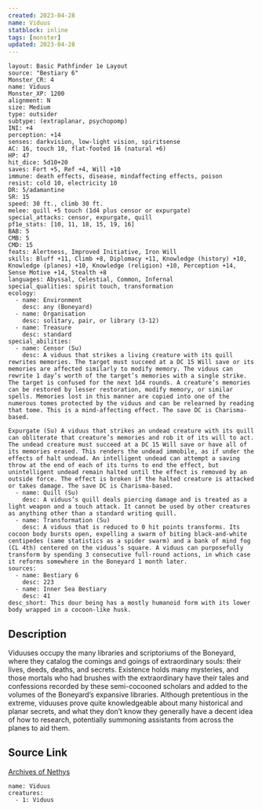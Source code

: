 ```yaml
---
created: 2023-04-28
name: Viduus
statblock: inline
tags: [monster]
updated: 2023-04-28
---
```

```statblock
layout: Basic Pathfinder 1e Layout
source: "Bestiary 6"
Monster_CR: 4
name: Viduus
Monster_XP: 1200
alignment: N
size: Medium
type: outsider
subtype: (extraplanar, psychopomp)
INI: +4
perception: +14
senses: darkvision, low-light vision, spiritsense
AC: 16, touch 10, flat-footed 16 (natural +6)
HP: 47
hit_dice: 5d10+20
saves: Fort +5, Ref +4, Will +10
immune: death effects, disease, mindaffecting effects, poison
resist: cold 10, electricity 10
DR: 5/adamantine
SR: 15
speed: 30 ft., climb 30 ft.
melee: quill +5 touch (1d4 plus censor or expurgate)
special_attacks: censor, expurgate, quill
pf1e_stats: [10, 11, 18, 15, 19, 16]
BAB: 5
CMB: 5
CMD: 15
feats: Alertness, Improved Initiative, Iron Will
skills: Bluff +11, Climb +8, Diplomacy +11, Knowledge (history) +10, Knowledge (planes) +10, Knowledge (religion) +10, Perception +14, Sense Motive +14, Stealth +8
languages: Abyssal, Celestial, Common, Infernal
special_qualities: spirit touch, transformation
ecology:
  - name: Environment
    desc: any (Boneyard)
  - name: Organisation
    desc: solitary, pair, or library (3-12)
  - name: Treasure
    desc: standard
special_abilities:
  - name: Censor (Su)
    desc: A viduus that strikes a living creature with its quill rewrites memories. The target must succeed at a DC 15 Will save or its memories are affected similarly to modify memory. The viduus can rewrite 1 day’s worth of the target’s memories with a single strike. The target is confused for the next 1d4 rounds. A creature’s memories can be restored by lesser restoration, modify memory, or similar spells. Memories lost in this manner are copied into one of the numerous tomes protected by the viduus and can be relearned by reading that tome. This is a mind-affecting effect. The save DC is Charisma-based. 

Expurgate (Su) A viduus that strikes an undead creature with its quill can obliterate that creature’s memories and rob it of its will to act. The undead creature must succeed at a DC 15 Will save or have all of its memories erased. This renders the undead immobile, as if under the effects of halt undead. An intelligent undead can attempt a saving throw at the end of each of its turns to end the effect, but unintelligent undead remain halted until the effect is removed by an outside force. The effect is broken if the halted creature is attacked or takes damage. The save DC is Charisma-based.
  - name: Quill (Su)
    desc: A viduus’s quill deals piercing damage and is treated as a light weapon and a touch attack. It cannot be used by other creatures as anything other than a standard writing quill.
  - name: Transformation (Su)
    desc: A viduus that is reduced to 0 hit points transforms. Its cocoon body bursts open, expelling a swarm of biting black-and-white centipedes (same statistics as a spider swarm) and a bank of mind fog (CL 4th) centered on the viduus’s square. A viduus can purposefully transform by spending 3 consecutive full-round actions, in which case it reforms somewhere in the Boneyard 1 month later.
sources:
  - name: Bestiary 6
    desc: 223
  - name: Inner Sea Bestiary
    desc: 41
desc_short: This dour being has a mostly humanoid form with its lower body wrapped in a cocoon-like husk.
```
## Description
Viduuses occupy the many libraries and scriptoriums of the Boneyard, where they catalog the comings and goings of extraordinary souls: their lives, deeds, deaths, and secrets. Existence holds many mysteries, and those mortals who had brushes with the extraordinary have their tales and confessions recorded by these semi-cocooned scholars and added to the volumes of the Boneyard’s expansive libraries. Although pretentious in the extreme, viduuses prove quite knowledgeable about many historical and planar secrets, and what they don’t know they generally have a decent idea of how to research, potentially summoning assistants from across the planes to aid them.
## Source Link
[Archives of Nethys](https://aonprd.com/MonsterDisplay.aspx?ItemName=Viduus)
```encounter-table
name: Viduus
creatures:
  - 1: Viduus
```
